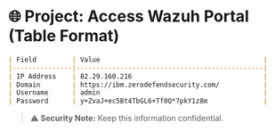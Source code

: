 # 🌐 Project: Access Wazuh Portal (Table Format)

```markdown
| Field         | Value                                         |
|---------------|-----------------------------------------------|
| IP Address    | 82.29.160.216                                 |
| Domain        | https://ibm.zerodefendsecurity.com/           |
| Username      | admin                                         |
| Password      | y+ZvaJ+ec5Bt4TbGL6+Tf0Q*7pkY1z8m              |
```

>⚠️ **Security Note:** Keep this information confidential. 